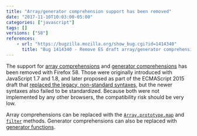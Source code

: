```yaml
---
title: "Array/generator comprehension support has been removed"
date: "2017-11-10T10:03:00-05:00"
categories: ["javascript"]
tags: []
versions: ["58"]
references:
    - url: "https://bugzilla.mozilla.org/show_bug.cgi?id=1414340"
      title: "Bug 1414340 - Remove ES draft array/generator comprehensions"
---
```

The support for [array comprehensions](https://developer.mozilla.org/docs/Web/JavaScript/Reference/Operators/Array_comprehensions) and [generator comprehensions](https://developer.mozilla.org/docs/Web/JavaScript/Reference/Operators/Generator_comprehensions) has been removed with Firefox 58. Those were originally introduced with JavaScript 1.7 and 1.8, and later proposed as part of the ECMAScript 2015 draft that [replaced the legacy, non-standard syntaxes](https://www.fxsitecompat.com/en-CA/docs/2016/legacy-array-generator-comprehension-syntaxes-have-been-removed/), but the newer syntaxes also failed to be standardized. Because both were not implemented by any other browsers, the compatibility risk should be very low.

Array comprehensions can be replaced with the [`Array.prototype.map`](https://developer.mozilla.org/docs/Web/JavaScript/Reference/Global_Objects/Array/map) and [`filter`](https://developer.mozilla.org/docs/Web/JavaScript/Reference/Global_Objects/Array/filter) methods. Generator comprehensions can also be replaced with [generator functions](https://developer.mozilla.org/docs/Web/JavaScript/Reference/Statements/function*).
